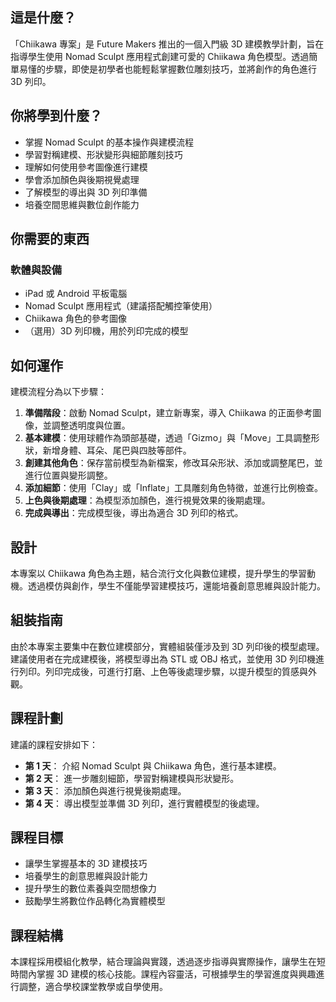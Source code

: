 ## 這是什麼？

「Chiikawa 專案」是 Future Makers 推出的一個入門級 3D 建模教學計劃，旨在指導學生使用 Nomad Sculpt 應用程式創建可愛的 Chiikawa 角色模型。​透過簡單易懂的步驟，即使是初學者也能輕鬆掌握數位雕刻技巧，並將創作的角色進行 3D 列印。 ​

## 你將學到什麼？

- 掌握 Nomad Sculpt 的基本操作與建模流程​
- 學習對稱建模、形狀變形與細節雕刻技巧​
- 理解如何使用參考圖像進行建模​
- 學會添加顏色與後期視覺處理​
- 了解模型的導出與 3D 列印準備​
- 培養空間思維與數位創作能力​

## 你需要的東西

### 軟體與設備

- iPad 或 Android 平板電腦​
- Nomad Sculpt 應用程式（建議搭配觸控筆使用）​
- Chiikawa 角色的參考圖像​
- （選用）3D 列印機，用於列印完成的模型​

## 如何運作

建模流程分為以下步驟：​

1. **準備階段**：​啟動 Nomad Sculpt，建立新專案，導入 Chiikawa 的正面參考圖像，並調整透明度與位置。​
2. **基本建模**：​使用球體作為頭部基礎，透過「Gizmo」與「Move」工具調整形狀，新增身體、耳朵、尾巴與四肢等部件。​
3. **創建其他角色**：​保存當前模型為新檔案，修改耳朵形狀、添加或調整尾巴，並進行位置與變形調整。​
4. **添加細節**：​使用「Clay」或「Inflate」工具雕刻角色特徵，並進行比例檢查。​
5. **上色與後期處理**：​為模型添加顏色，進行視覺效果的後期處理。​
6. **完成與導出**：​完成模型後，導出為適合 3D 列印的格式。​

## 設計

本專案以 Chiikawa 角色為主題，結合流行文化與數位建模，提升學生的學習動機。​透過模仿與創作，學生不僅能學習建模技巧，還能培養創意思維與設計能力。​

## 組裝指南

由於本專案主要集中在數位建模部分，實體組裝僅涉及到 3D 列印後的模型處理。​建議使用者在完成建模後，將模型導出為 STL 或 OBJ 格式，並使用 3D 列印機進行列印。​列印完成後，可進行打磨、上色等後處理步驟，以提升模型的質感與外觀。​

## 課程計劃

建議的課程安排如下：​

- **第 1 天**： 介紹 Nomad Sculpt 與 Chiikawa 角色，進行基本建模。​
- **第 2 天**： 進一步雕刻細節，學習對稱建模與形狀變形。​
- **第 3 天**： 添加顏色與進行視覺後期處理。​
- **第 4 天**： 導出模型並準備 3D 列印，進行實體模型的後處理。​

## 課程目標

- 讓學生掌握基本的 3D 建模技巧​
- 培養學生的創意思維與設計能力​
- 提升學生的數位素養與空間想像力​
- 鼓勵學生將數位作品轉化為實體模型​

## 課程結構

本課程採用模組化教學，結合理論與實踐，透過逐步指導與實際操作，讓學生在短時間內掌握 3D 建模的核心技能。​課程內容靈活，可根據學生的學習進度與興趣進行調整，適合學校課堂教學或自學使用。